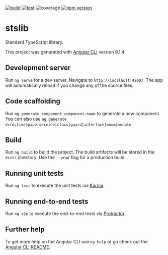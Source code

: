[![build](https://github.com/demyanets/stslib/workflows/build/badge.svg)](https://github.com/demyanets/stslib/actions?query=workflow%3Abuild)
[![test](https://github.com/demyanets/stslib/workflows/test/badge.svg)](https://github.com/demyanets/stslib/actions?query=workflow%3Atest)
![coverage](https://github.com/demyanets/stslib/badges/coverage.svg)
[![npm version](https://badge.fury.io/js/stslib.svg)](https://www.npmjs.com/package/stslib)

# stslib
Standard TypeScript library.

This project was generated with [Angular CLI](https://github.com/angular/angular-cli) version 9.1.4.

## Development server

Run `ng serve` for a dev server. Navigate to `http://localhost:4200/`. The app will automatically reload if you change any of the source files.

## Code scaffolding

Run `ng generate component component-name` to generate a new component. You can also use `ng generate directive|pipe|service|class|guard|interface|enum|module`.

## Build

Run `ng build` to build the project. The build artifacts will be stored in the `dist/` directory. Use the `--prod` flag for a production build.

## Running unit tests

Run `ng test` to execute the unit tests via [Karma](https://karma-runner.github.io).

## Running end-to-end tests

Run `ng e2e` to execute the end-to-end tests via [Protractor](http://www.protractortest.org/).

## Further help

To get more help on the Angular CLI use `ng help` or go check out the [Angular CLI README](https://github.com/angular/angular-cli/blob/master/README.md).

